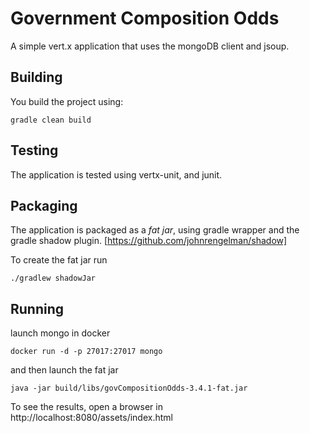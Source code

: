 # Government Composition Odds

A simple vert.x application that uses the mongoDB client and jsoup.

## Building

You build the project using:

```
gradle clean build
```

## Testing

The application is tested using vertx-unit, and junit.

## Packaging

The application is packaged as a _fat jar_, using gradle wrapper and the gradle shadow plugin. [https://github.com/johnrengelman/shadow]

To create the fat jar run
```
./gradlew shadowJar
```
## Running

launch mongo in docker
```
docker run -d -p 27017:27017 mongo
```
and then launch the fat jar
```
java -jar build/libs/govCompositionOdds-3.4.1-fat.jar
```

To see the results, open a browser in http://localhost:8080/assets/index.html

